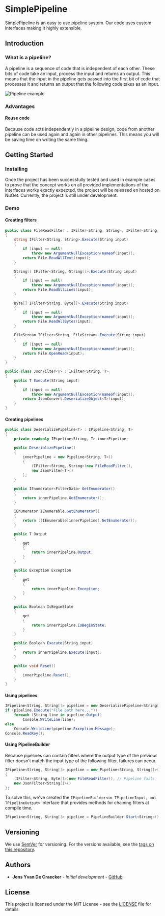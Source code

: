 # SimplePipeline

SimplePipeline is an easy to use pipeline system. Our code uses custom interfaces making it highly extensible.

## Introduction

### What is a pipeline?

A pipeline is a sequence of code that is independent of each other. These bits of code take an input, process the input and returns an output. This means that the input in the pipeline gets passed into the first bit of code that processes it and returns an output that the following code takes as an input.

![Pipeline example](http://tomasp.net/articles/parallel-extra-image-pipeline/pipeline.png)

### Advantages

#### Reuse code

Because code acts independently in a pipeline design, code from another pipeline can be used again and again in other pipelines. This means you will be saving time on writing the same thing.

## Getting Started

### Installing

Once the project has been successfully tested and used in example cases to prove that the concept works en all provided implementations of the interfaces works exactly expected, the project will be released en hosted on NuGet. Currently, the project is still under development.

### Demo

#### Creating filters

```cs
public class FileReadFilter : IFilter<String, String>, IFilter<String, String[]>, IFilter<String, Byte[]>, IFilter<String, FileStream>
{
	string IFilter<String, String>.Execute(String input)
	{
		if (input == null)
			throw new ArgumentNullException(nameof(input));
		return File.ReadAllText(input);
	}

	String[] IFilter<String, String[]>.Execute(String input)
	{
		if (input == null)
			throw new ArgumentNullException(nameof(input));
		return File.ReadAllLines(input);
	}

	Byte[] IFilter<String, Byte[]>.Execute(String input)
	{
		if (input == null)
			throw new ArgumentNullException(nameof(input));
		return File.ReadAllBytes(input);
	}

	FileStream IFilter<String, FileStream>.Execute(String input)
	{
		if (input == null)
			throw new ArgumentNullException(nameof(input));
		return File.OpenRead(input);
	}
}
```

```cs
public class JsonFilter<T> : IFilter<String, T>
{
	public T Execute(String input)
	{
		if (input == null)
			throw new ArgumentNullException(nameof(input));
		return JsonConvert.DeserializeObject<T>(input);
	}
}
```

#### Creating pipelines

```cs
public class DeserializePipeline<T> : IPipeline<String, T>
{
	private readonly IPipeline<String, T> innerPipeline;

	public DeserializePipeline()
	{
		innerPipeline = new Pipeline<String, T>()
		{
			(IFilter<String, String>)new FileReadFilter(),
			new JsonFilter<T>()
		};
	}

	public IEnumerator<FilterData> GetEnumerator()
	{
		return innerPipeline.GetEnumerator();
	}

	IEnumerator IEnumerable.GetEnumerator()
	{
		return ((IEnumerable)innerPipeline).GetEnumerator();
	}

	public T Output
	{
		get
		{
			return innerPipeline.Output;
		}
	}

	public Exception Exception
	{
		get
		{
			return innerPipeline.Exception;
		}
	}

	public Boolean IsBeginState
	{
		get
		{
			return innerPipeline.IsBeginState;
		}
	}

	public Boolean Execute(String input)
	{
		return innerPipeline.Execute(input);
	}

	public void Reset()
	{
		innerPipeline.Reset();
	}
}
```

#### Using pipelines

```cs
IPipeline<String, String[]> pipeline = new DeserializePipeline<String[]>();
if (pipeline.Execute("File path here..."))
	foreach (String line in pipeline.Output)
		Console.WriteLine(line);
else
	Console.WriteLine(pipeline.Exception.Message);
Console.ReadKey();
```

#### Using PipelineBuilder

Because pipelines can contain filters where the output type of the previous filter doesn't match the input type of the following filter, failures can occur.

```cs
IPipeline<String, String[]> pipeline = new Pipeline<String, String[]>()
{
	(IFilter<String, Byte[]>)new FileReadFilter(), // Pipeline fails
	new JsonFilter<String[]>()
};
```

To solve this, we've created the `IPipelineBuilder<in TPipelineInput, out TPipelineOutput>` interface that provides methods for chaining filters at compile time.

```cs
IPipeline<String, String[]> pipeline = PipelineBuilder.Start<String>().Chain<String>(new FileReadFilter()).Chain(new JsonFilter<String[]>()).Build();
```

## Versioning

We use [SemVer](http://semver.org/) for versioning. For the versions available, see the [tags on this repository](https://github.com/JensYvanDeCraecker/SimplePipeline/tags). 


## Authors

* **Jens Yvan De Craecker** - *Initial development* - [GitHub](https://github.com/JensYvanDeCraecker/)

## License

This project is licensed under the MIT License - see the [LICENSE](LICENSE) file for details
